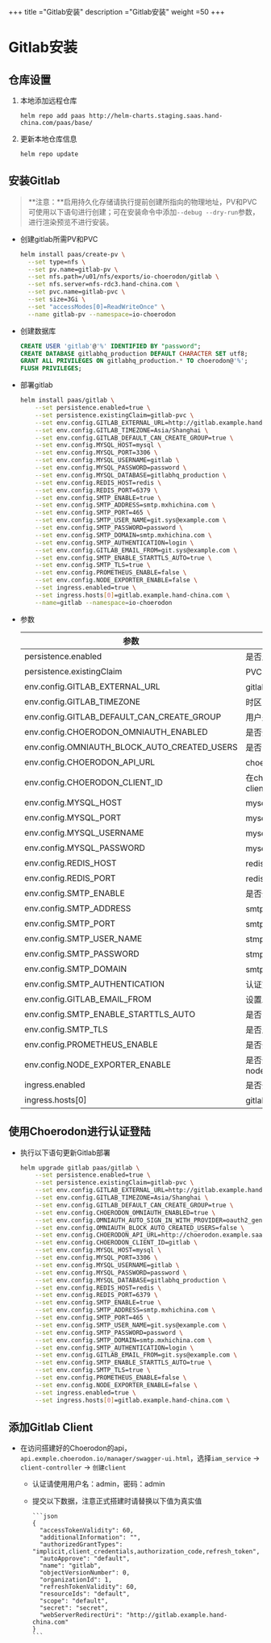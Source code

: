 +++
title ="Gitlab安装"
description ="Gitlab安装"
weight =50
+++

# Gitlab安装

## 仓库设置

1. 本地添加远程仓库

    ```
    helm repo add paas http://helm-charts.staging.saas.hand-china.com/paas/base/
    ```
1. 更新本地仓库信息

    ```
    helm repo update 
    ```

## 安装Gitlab

> **注意：**启用持久化存储请执行提前创建所指向的物理地址，PV和PVC可使用以下语句进行创建；可在安装命令中添加`--debug --dry-run`参数，进行渲染预览不进行安装。

- 创建gitlab所需PV和PVC

    ```bash
    helm install paas/create-pv \
      --set type=nfs \
      --set pv.name=gitlab-pv \
      --set nfs.path=/u01/nfs/exports/io-choerodon/gitlab \
      --set nfs.server=nfs-rdc3.hand-china.com \
      --set pvc.name=gitlab-pvc \
      --set size=3Gi \
      --set "accessModes[0]=ReadWriteOnce" \
      --name gitlab-pv --namespace=io-choerodon
    ```
- 创建数据库

    ```sql
    CREATE USER 'gitlab'@'%' IDENTIFIED BY "password";
    CREATE DATABASE gitlabhq_production DEFAULT CHARACTER SET utf8;
    GRANT ALL PRIVILEGES ON gitlabhq_production.* TO choerodon@'%';
    FLUSH PRIVILEGES;
    ```

- 部署gitlab

    ```bash
    helm install paas/gitlab \
        --set persistence.enabled=true \
        --set persistence.existingClaim=gitlab-pvc \
        --set env.config.GITLAB_EXTERNAL_URL=http://gitlab.example.hand-china.com \
        --set env.config.GITLAB_TIMEZONE=Asia/Shanghai \
        --set env.config.GITLAB_DEFAULT_CAN_CREATE_GROUP=true \
        --set env.config.MYSQL_HOST=mysql \
        --set env.config.MYSQL_PORT=3306 \
        --set env.config.MYSQL_USERNAME=gitlab \
        --set env.config.MYSQL_PASSWORD=password \
        --set env.config.MYSQL_DATABASE=gitlabhq_production \
        --set env.config.REDIS_HOST=redis \
        --set env.config.REDIS_PORT=6379 \
        --set env.config.SMTP_ENABLE=true \
        --set env.config.SMTP_ADDRESS=smtp.mxhichina.com \
        --set env.config.SMTP_PORT=465 \
        --set env.config.SMTP_USER_NAME=git.sys@example.com \
        --set env.config.SMTP_PASSWORD=password \
        --set env.config.SMTP_DOMAIN=smtp.mxhichina.com \
        --set env.config.SMTP_AUTHENTICATION=login \
        --set env.config.GITLAB_EMAIL_FROM=git.sys@example.com \
        --set env.config.SMTP_ENABLE_STARTTLS_AUTO=true \
        --set env.config.SMTP_TLS=true \
        --set env.config.PROMETHEUS_ENABLE=false \
        --set env.config.NODE_EXPORTER_ENABLE=false \
        --set ingress.enabled=true \
        --set ingress.hosts[0]=gitlab.example.hand-china.com \
        --name=gitlab --namespace=io-choerodon 
    ```

- 参数

    参数 | 含义 
    --- |  --- 
    persistence.enabled|是否启用持久化存储
    persistence.existingClaim|PVC的名称
    env.config.GITLAB_EXTERNAL_URL|gitlab的域名
    env.config.GITLAB_TIMEZONE|时区
    env.config.GITLAB_DEFAULT_CAN_CREATE_GROUP|用户是否可以创建组 
    env.config.CHOERODON_OMNIAUTH_ENABLED|是否开启第三方认证 
    env.config.OMNIAUTH_BLOCK_AUTO_CREATED_USERS|是否自动创建用户 
    env.config.CHOERODON_API_URL|choerodon的Api地址
    env.config.CHOERODON_CLIENT_ID|在choerodon上申请的client id
    env.config.MYSQL_HOST|mysql地址 
    env.config.MYSQL_PORT|mysql端口号 
    env.config.MYSQL_USERNAME|mysql用户名 
    env.config.MYSQL_PASSWORD|mysql用户密码 
    env.config.REDIS_HOST|redis地址 
    env.config.REDIS_PORT|redis端口号
    env.config.SMTP_ENABLE|是否开启smtp 
    env.config.SMTP_ADDRESS|smtp地址
    env.config.SMTP_PORT|smtp端口号 
    env.config.SMTP_USER_NAME|stmp用户
    env.config.SMTP_PASSWORD|stmp用户密码 
    env.config.SMTP_DOMAIN|smtp地址
    env.config.SMTP_AUTHENTICATION|认证方式 
    env.config.GITLAB_EMAIL_FROM|设置发件人email
    env.config.SMTP_ENABLE_STARTTLS_AUTO|是否自动启用TLS 
    env.config.SMTP_TLS|是否启用TLS 
    env.config.PROMETHEUS_ENABLE|是否开启prometheus
    env.config.NODE_EXPORTER_ENABLE|是否开启node_exporter_enable
    ingress.enabled|是否开启ingress 
    ingress.hosts[0]|gitlab的域名


## 使用Choerodon进行认证登陆

- 执行以下语句更新Gitlab部署

    ```bash
    helm upgrade gitlab paas/gitlab \
        --set persistence.enabled=true \
        --set persistence.existingClaim=gitlab-pvc \
        --set env.config.GITLAB_EXTERNAL_URL=http://gitlab.example.hand-china.com \
        --set env.config.GITLAB_TIMEZONE=Asia/Shanghai \
        --set env.config.GITLAB_DEFAULT_CAN_CREATE_GROUP=true \
        --set env.config.CHOERODON_OMNIAUTH_ENABLED=true \
        --set env.config.OMNIAUTH_AUTO_SIGN_IN_WITH_PROVIDER=oauth2_generic \
        --set env.config.OMNIAUTH_BLOCK_AUTO_CREATED_USERS=false \
        --set env.config.CHOERODON_API_URL=http://choerodon.example.saas.hand-china.com \
        --set env.config.CHOERODON_CLIENT_ID=gitlab \
        --set env.config.MYSQL_HOST=mysql \
        --set env.config.MYSQL_PORT=3306 \
        --set env.config.MYSQL_USERNAME=gitlab \
        --set env.config.MYSQL_PASSWORD=password \
        --set env.config.MYSQL_DATABASE=gitlabhq_production \
        --set env.config.REDIS_HOST=redis \
        --set env.config.REDIS_PORT=6379 \
        --set env.config.SMTP_ENABLE=true \
        --set env.config.SMTP_ADDRESS=smtp.mxhichina.com \
        --set env.config.SMTP_PORT=465 \
        --set env.config.SMTP_USER_NAME=git.sys@example.com \
        --set env.config.SMTP_PASSWORD=password \
        --set env.config.SMTP_DOMAIN=smtp.mxhichina.com \
        --set env.config.SMTP_AUTHENTICATION=login \
        --set env.config.GITLAB_EMAIL_FROM=git.sys@example.com \
        --set env.config.SMTP_ENABLE_STARTTLS_AUTO=true \
        --set env.config.SMTP_TLS=true \
        --set env.config.PROMETHEUS_ENABLE=false \
        --set env.config.NODE_EXPORTER_ENABLE=false \
        --set ingress.enabled=true \
        --set ingress.hosts[0]=gitlab.example.hand-china.com \
    ```

## 添加Gitlab Client

- 在访问搭建好的Choerodon的api，`api.exmple.choerodon.io/manager/swagger-ui.html`，选择`iam_service` -> `client-controller` -> `创建client`
  - 认证请使用用户名：admin，密码：admin
  - 提交以下数据，注意正式搭建时请替换以下值为真实值
      
        ```json
        {
          "accessTokenValidity": 60,
          "additionalInformation": "",
          "authorizedGrantTypes": "implicit,client_credentials,authorization_code,refresh_token",
          "autoApprove": "default",
          "name": "gitlab",
          "objectVersionNumber": 0,
          "organizationId": 1,
          "refreshTokenValidity": 60,
          "resourceIds": "default",
          "scope": "default",
          "secret": "secret",
          "webServerRedirectUri": "http://gitlab.example.hand-china.com"
        }
        ```